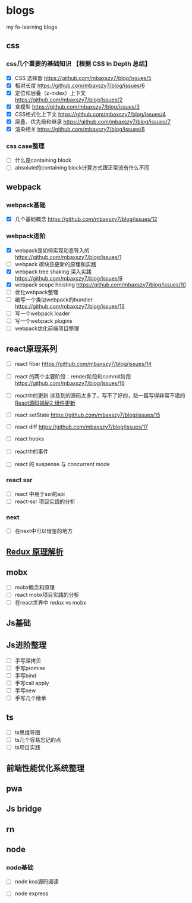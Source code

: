 # blogs
my fe-learning blogs

## css
### css几个重要的基础知识 【根据 CSS In Depth 总结】
- [x] CSS 选择器 https://github.com/mbaxszy7/blog/issues/5
- [x] 相对长度 https://github.com/mbaxszy7/blog/issues/6
- [x] 定位和层叠（z-index）上下文 https://github.com/mbaxszy7/blog/issues/2
- [x] 盒模型 https://github.com/mbaxszy7/blog/issues/3
- [x] CSS格式化上下文 https://github.com/mbaxszy7/blog/issues/4
- [x] 层叠、优先级和继承 https://github.com/mbaxszy7/blog/issues/7
- [x] 渲染相关 https://github.com/mbaxszy7/blog/issues/8
### css case整理
- [ ] 什么是containing block
- [ ] absolute的containing block计算方式跟正常流有什么不同

## webpack
### webpack基础
- [x] 几个基础概念 https://github.com/mbaxszy7/blog/issues/12
### webpack进阶
- [x] webpack是如何实现动态导入的 https://github.com/mbaxszy7/blog/issues/1
- [ ] webpack 模块热更新的原理和实践
- [x] webpack tree shaking 深入实践 https://github.com/mbaxszy7/blog/issues/9
- [x] webpack scope hoisting https://github.com/mbaxszy7/blog/issues/10
- [ ] 优化webpack整理
- [ ] 编写一个类似webpack的bundler https://github.com/mbaxszy7/blog/issues/13
- [ ] 写一个webpack loader
- [ ] 写一个webpack plugins
- [ ] webpack优化前端项目整理

## react原理系列

- [ ] react fiber https://github.com/mbaxszy7/blog/issues/14
- [ ] react 的两个主要阶段：render阶段和commit阶段 https://github.com/mbaxszy7/blog/issues/16
- [ ] react中的更新 涉及到的源码太多了，写不了好的，贴一篇写得非常不错的 [React源码揭秘2 组件更新](https://juejin.im/post/5eb9030b6fb9a043333c6071#heading-10)

- [ ] react setState https://github.com/mbaxszy7/blog/issues/15
- [ ] react diff https://github.com/mbaxszy7/blog/issues/17

- [ ] react hooks
- [ ] react中的事件
- [ ] react 的 suspense 与 concurrent mode

### react ssr
- [ ] react 中用于ssr的api
- [ ] react-ssr 项目实践的分析

### next
- [ ] 在next中可以借鉴的地方

## [Redux 原理解析](https://github.com/mbaxszy7/blog/issues/18)

## mobx
- [ ] mobx概念和原理
- [ ] react mobx项目实践的分析
- [ ] 在react世界中 redux vs mobx

## Js基础

## Js进阶整理
- [ ] 手写深拷贝
- [ ] 手写promise
- [ ] 手写bind
- [ ] 手写call apply
- [ ] 手写new
- [ ] 手写几个继承

## ts
- [ ] ts思维导图
- [ ] ts几个容易忘记的点
- [ ] ts项目实践

## 前端性能优化系统整理

## pwa

## Js bridge

## rn

## node
### node基础
- [ ] node koa源码阅读
- [ ] node express







